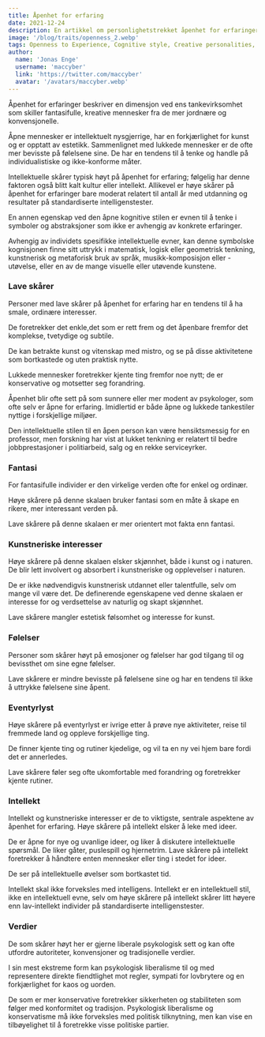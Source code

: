 ```yaml
---
title: Åpenhet for erfaring
date: 2021-12-24
description: En artikkel om personlighetstrekket åpenhet for erfaringer.
image: '/blog/traits/openness_2.webp'
tags: Openness to Experience, Cognitive style, Creative personalities, Intellectual curiosity, Appreciation of art, Nonconformity in thinking, Cultural openness, Symbolic cognition, Artistic expression, Low openness traits, Resistance to change, Job performance and personality, Imagination and reality, Artistic interests, Emotional awareness, Adventurousness and new experiences, Intellectual debates, Psychological liberalism, Conservatism vs. liberalism in personality, Impact of openness on job roles, Openness in education, Intellectual vs. intellectual ability, Aesthetic sensitivity, Travel and openness, Emotionality in personality traits
author:
  name: 'Jonas Enge'
  username: 'maccyber'
  link: 'https://twitter.com/maccyber'
  avatar: '/avatars/maccyber.webp'
---
```


Åpenhet for erfaringer beskriver en dimensjon ved ens  tankevirksomhet som skiller fantasifulle, kreative mennesker fra de mer jordnære og konvensjonelle. 

Åpne mennesker er intellektuelt nysgjerrige, har en forkjærlighet for kunst og er opptatt av estetikk. Sammenlignet med lukkede mennesker er de ofte mer bevisste på følelsene sine. De har en tendens til å tenke og handle på individualistiske og ikke-konforme måter.

Intellektuelle skårer typisk høyt på åpenhet for erfaring; følgelig har denne faktoren også blitt kalt kultur eller intellekt. Allikevel er  høye skårer på åpenhet for erfaringer bare moderat relatert til antall år med utdanning og resultater på standardiserte intelligenstester.

En annen egenskap ved den åpne kognitive stilen er evnen til å tenke i symboler og abstraksjoner som ikke er avhengig av konkrete erfaringer.

Avhengig av individets spesifikke intellektuelle evner, kan denne symbolske kognisjonen  finne sitt uttrykk i  matematisk, logisk eller geometrisk tenkning, kunstnerisk og metaforisk bruk av språk, musikk-komposisjon eller -utøvelse, eller en av de mange visuelle eller utøvende kunstene.

### Lave skårer

Personer med lave skårer på åpenhet for erfaring har en tendens til å ha smale, ordinære interesser.

De foretrekker det enkle,det som er rett frem og det  åpenbare fremfor det komplekse, tvetydige og subtile.

De kan betrakte kunst og vitenskap med mistro, og se på disse aktivitetene som bortkastede og uten praktisk nytte.

Lukkede mennesker foretrekker kjente ting fremfor noe nytt; de er konservative og motsetter seg forandring.

Åpenhet blir ofte sett på som sunnere eller mer modent av psykologer, som ofte selv er åpne for erfaring. Imidlertid er både åpne og lukkede tankestiler nyttige i forskjellige miljøer.

Den intellektuelle stilen til en åpen person kan være hensiktsmessig for en professor,  men forskning har vist at lukket tenkning er relatert til bedre jobbprestasjoner i politiarbeid, salg og en rekke serviceyrker.

### Fantasi

For fantasifulle individer er den virkelige verden ofte for enkel og ordinær.

Høye skårere på denne skalaen bruker fantasi som en måte å skape en rikere, mer interessant verden på.

Lave skårere på denne skalaen er mer orientert mot fakta enn fantasi.

### Kunstneriske interesser

Høye skårere på denne skalaen elsker skjønnhet, både i kunst og i naturen. De blir lett involvert og absorbert i kunstneriske og opplevelser i naturen.

De er ikke nødvendigvis kunstnerisk utdannet eller talentfulle, selv om mange vil være det. De definerende egenskapene ved denne skalaen er interesse for og verdsettelse av naturlig og skapt skjønnhet.

Lave skårere mangler estetisk følsomhet og interesse for kunst.

### Følelser

Personer som skårer høyt på emosjoner og følelser har god tilgang til og bevissthet om sine egne følelser.

Lave skårere er mindre bevisste på følelsene sine og har en tendens til ikke å uttrykke følelsene sine åpent.

### Eventyrlyst

Høye skårere på eventyrlyst er ivrige etter å prøve nye aktiviteter, reise til fremmede land og oppleve forskjellige ting.

De finner kjente ting og rutiner kjedelige, og vil ta en ny vei hjem bare fordi det er annerledes.

Lave skårere føler seg ofte ukomfortable med forandring og foretrekker kjente rutiner.

### Intellekt

Intellekt og kunstneriske interesser er de to viktigste, sentrale aspektene av åpenhet for erfaring. Høye skårere på intellekt elsker å leke med ideer.

De er åpne for nye og uvanlige ideer, og liker å diskutere intellektuelle spørsmål. De liker gåter, puslespill og hjernetrim. Lave skårere på intellekt foretrekker å håndtere enten mennesker eller ting i stedet for ideer.

De ser på intellektuelle øvelser som bortkastet tid.

Intellekt skal ikke forveksles med intelligens. Intellekt er en intellektuell stil, ikke en intellektuell evne, selv om høye skårere på intellekt skårer litt høyere enn lav-intellekt individer på standardiserte intelligenstester.

### Verdier
De som skårer høyt her er gjerne liberale psykologisk sett og kan ofte utfordre
autoriteter, konvensjoner og tradisjonelle verdier.

I sin mest ekstreme form kan psykologisk liberalisme til og med representere direkte fiendtlighet mot regler, sympati for lovbrytere og en forkjærlighet for kaos og uorden.

De som er mer konservative foretrekker sikkerheten og stabiliteten som følger med konformitet og tradisjon. Psykologisk liberalisme og konservatisme må ikke forveksles med politisk tilknytning, men kan vise en tilbøyelighet til å foretrekke visse politiske partier.
